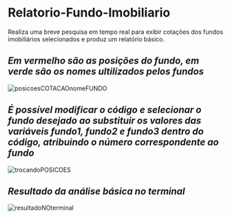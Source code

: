 # Relatorio-Fundo-Imobiliario
 Realiza uma breve pesquisa em tempo real para exibir cotações dos fundos imobiliários selecionados e produz um relatório básico.

## *Em vermelho são as posições do fundo, em verde são os nomes ultilizados pelos fundos*


![posicoesCOTACAOnomeFUNDO](https://user-images.githubusercontent.com/127784850/224824707-460c6290-e6ab-4c2d-9066-ec1a8bccd277.png)


## *É possível modificar o código e selecionar o fundo desejado ao substituir os valores das variáveis fundo1, fundo2 e fundo3 dentro do código, atribuindo o número correspondente ao fundo*

![trocandoPOSICOES](https://user-images.githubusercontent.com/127784850/224825068-d0508b88-0488-4336-ab64-4177ca1a4dc8.png)

## *Resultado da análise básica no terminal*<br>

![resultadoNOterminal](https://user-images.githubusercontent.com/127784850/224825106-aa3a5dca-0b60-4262-aded-8efa32b3b755.png)

